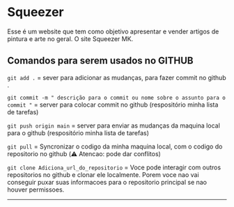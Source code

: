 # Squeezer

Esse é um website que tem como objetivo apresentar e vender artigos de pintura e arte no geral. O site Squeezer MK.

## Comandos para serem usados no GITHUB

`git add .` = sever para adicionar as mudanças, para fazer commit no github .

`git commit -m " descrição para o commit ou nome sobre o assunto para o commit "` = server para colocar commit no github (respositório minha lista de tarefas)

`git push origin main` = server para enviar as mudanças da maquina local para o github (respositório minha lista de tarefas)

`git pull` = Syncronizar o codigo da minha maquina local, com o codigo do repositorio no github (⚠️ Atencao: pode dar conflitos)

`git clone Adiciona_url_do_repositorio` = Voce pode interagir com outros repositorios no github e clonar ele localmente. Porem voce nao vai conseguir puxar suas informacoes para o repositorio principal se nao houver permissoes.

---
